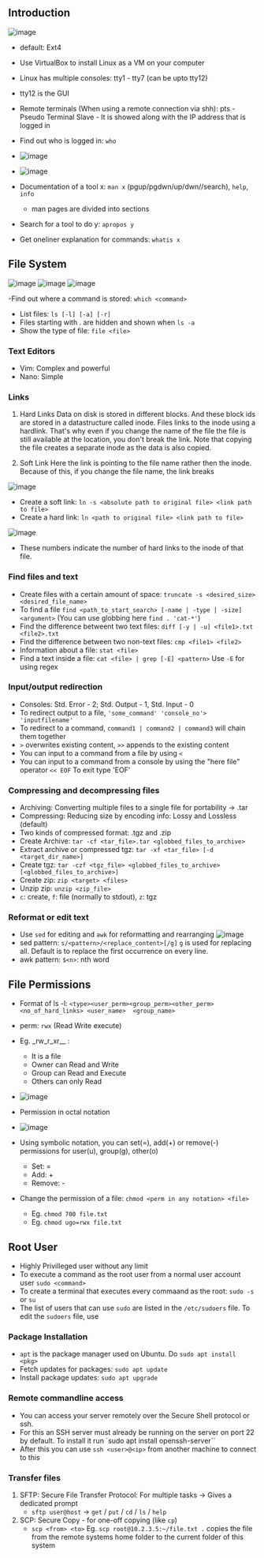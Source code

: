 ## Introduction

![image](https://user-images.githubusercontent.com/54491362/207887410-0e927cdb-7351-4deb-bcd3-8db77c5d0abe.png)

- default: Ext4
- Use VirtualBox to install Linux as a VM on your computer

- Linux has multiple consoles: tty1 - tty7 (can be upto tty12)
- tty12 is the GUI
- Remote terminals (When using a remote connection via shh): pts - Pseudo Terminal Slave - It is showed along with the IP address that is logged in

- Find out who is logged in: `who` 
- ![image](https://user-images.githubusercontent.com/54491362/207893450-050a916e-6ed3-46e9-96e6-c7060bd1710a.png)
- ![image](https://user-images.githubusercontent.com/54491362/207893519-3c20bf47-a829-432b-96cc-63cf92caa7e0.png)

- Documentation of a tool x: `man x` (pgup/pgdwn/up/dwn//search), `help`, `info`
  - man pages are divided into sections
- Search for a tool to do y: `apropos y`
- Get oneliner explanation for commands: `whatis x`


## File System
![image](https://user-images.githubusercontent.com/54491362/207903995-7d59e7eb-8fa8-45c9-b860-53a816e2a7c4.png)
![image](https://user-images.githubusercontent.com/54491362/207904179-bc19007b-d4e6-40a4-ad38-7d8d40bbd6f0.png)
![image](https://user-images.githubusercontent.com/54491362/207904477-45e68eca-223d-48a8-8d73-20806504eaf3.png)

-Find out where a command is stored: `which <command>`
- List files: `ls [-l] [-a] [-r]`
- Files starting with . are hidden and shown when `ls -a`
- Show the type of file: `file <file>`

### Text Editors
- Vim: Complex and powerful
- Nano: Simple

### Links 

1. Hard Links
Data on disk is stored in different blocks. And these block ids are stored in a datastructure called inode. Files links to the inode using a hardlink. That's why even if you change the name of the file the file is still available at the location, you don't break the link. Note that copying the file creates a separate inode as the data is also copied.

2. Soft Link
Here the link is pointing to the file name rather then the inode. Because of this, if you change the file name, the link breaks

![image](https://user-images.githubusercontent.com/54491362/209195843-fd34cf2c-e5be-43f7-bbfb-07c8b2b38837.png)

- Create a soft link: `ln -s <absolute path to original file> <link path to file>`
- Create a hard link: `ln <path to original file> <link path to file>`

![image](https://user-images.githubusercontent.com/54491362/209197271-b168ca16-bf10-4347-9ced-cf1bb2b19a42.png)
- These numbers indicate the number of hard links to the inode of that file. 

### Find files and text
- Create files with a certain amount of space: `truncate -s <desired_size> <desired_file_name>`
- To find a file `find <path_to_start_search> [-name | -type | -size] <argument>` (You can use globbing here `find . 'cat-*'`)
- Find the difference betweent two text files: `diff [-y | -u] <file1>.txt <file2>.txt`
- Find the difference between two non-text files: `cmp <file1> <file2>`
- Information about a file: `stat <file>`
- Find a text inside a file: `cat <file> | grep [-E] <pattern>` Use `-E` for using regex

### Input/output redirection
- Consoles: Std. Error - 2; Std. Output - 1, Std. Input - 0
- To redirect output to a file, `'some_command' 'console_no'> 'inputfilename'`
- To redirect to a command, `command1 | command2 | command3` will chain them together
- `>` overwrites existing content, `>>` appends to the existing content
- You can input to a command from a file by using `<`
- You can input to a command from a console by using the "here file" operator `<< EOF` To exit type 'EOF'

### Compressing and decompressing files
- Archiving: Converting multiple files to a single file for portability -> .tar
- Compressing: Reducing size by encoding info: Lossy and Lossless (default)
- Two kinds of compressed format: .tgz and .zip
- Create Archive: `tar -cf <tar_file>.tar <globbed_files_to_archive>`
- Extract archive or compressed tgz: `tar -xf <tar_file> [-d <target_dir_name>]`
- Create tgz: `tar -czf <tgz_file> <globbed_files_to_archive> [<globbed_files_to_archive>]`
- Create zip: `zip <target> <files>`
- Unzip zip: `unzip <zip_file>`
- `c`: create, `f`: file (normally to stdout), `z`: tgz

### Reformat or edit text
- Use `sed` for editing and `awk` for reformatting and rearranging
![image](https://user-images.githubusercontent.com/54491362/209274379-933410c7-9357-47fb-ba82-903c984de649.png)
- sed pattern: `s/<pattern>/<replace_content>[/g]` `g` is used for replacing all. Default is to replace the first occurrence on every line.
- awk pattern: `$<n>`: nth word

## File Permissions
- Format of ls -l: `<type><user_perm><group_perm><other_perm> <no_of_hard_links> <user_name>  <group_name>`
- perm: `rwx` (Read Write execute)
- Eg. \_rw_r_xr__ :
    - It is a file
    - Owner can Read and Write
    - Group can Read and Execute
    - Others can only Read
 
- ![image](https://user-images.githubusercontent.com/54491362/210047493-335be08c-9a86-4328-999d-c3b6066e3c0b.png)

- Permission in octal notation
- ![image](https://user-images.githubusercontent.com/54491362/210047578-bf738248-d783-42e0-8014-2580c4deba93.png)

- Using symbolic notation, you can set(=), add(+) or remove(-) permissions for user(u), group(g), other(o)
    - Set: =
    - Add: +
    - Remove: -

- Change the permission of a file: `chmod <perm in any notation> <file>`
    - Eg. `chmod 700 file.txt`
    - Eg. `chmod ugo=rwx file.txt`
 

## Root User
- Highly Privilleged user without any limit
- To execute a command as the root user from a normal user account user `sudo <command>`
- To create a terminal that executes every commaand as the root: `sudo -s` or `su`
- The list of users that can use `sudo` are listed in the `/etc/sudoers` file. To edit the `sudoers` file, use 

### Package Installation
- `apt` is the package manager used on Ubuntu. Do `sudo apt install <pkg>`
- Fetch updates for packages: `sudo apt update`
- Install package updates: `sudo apt upgrade`

### Remote commandline access
- You can access your server remotely over the Secure Shell protocol or ssh. 
- For this an SSH server must already be running on the server on port 22 by default. To install it run `sudo apt install openssh-server``
- After this you can use `ssh <user>@<ip>` from another machine to connect to this

### Transfer files 
1. SFTP: Secure File Transfer Protocol: For multiple tasks -> Gives a dedicated prompt
    - `sftp user@host` -> `get` / `put` / `cd` / `ls` / `help`
2. SCP: Secure Copy - for one-off copying (like `cp`)
    - `scp <from> <to>` Eg. `scp root@10.2.3.5:~/file.txt .` copies the file from the remote systems home folder to the current folder of this system  




